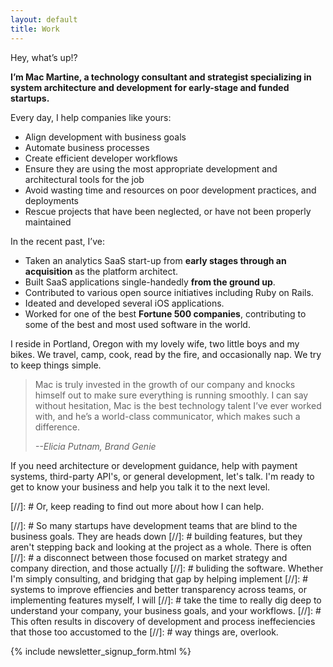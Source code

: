 ```yaml
---
layout: default
title: Work
---
```


Hey, what’s up!?

**I’m Mac Martine, a technology consultant and strategist specializing in system architecture and development for early-stage and funded startups.**

Every day, I help companies like yours:

* Align development with business goals
* Automate business processes
* Create efficient developer workflows
* Ensure they are using the most appropriate development and architectural tools for the job
* Avoid wasting time and resources on poor development practices, and deployments
* Rescue projects that have been neglected, or have not been properly maintained

In the recent past, I’ve:

* Taken an analytics SaaS start-up from **early stages through an acquisition** as the platform architect.
* Built SaaS applications single-handedly **from the ground up**.
* Contributed to various open source initiatives including Ruby on Rails.
* Ideated and developed several iOS applications.
* Worked for one of the best **Fortune 500 companies**, contributing to some of the best and most used software in the world.

I reside in Portland, Oregon with my lovely wife, two little boys and my bikes. We travel, camp, cook, read by the fire, and occasionally nap. We try to keep things simple.

> Mac is truly invested in the growth of our company and knocks himself out to make sure everything is running smoothly. I can say without hesitation, Mac is the best technology talent I’ve ever worked with, and he&#8217;s a world-class communicator, which makes such a difference.
>
> <cite> --Elicia Putnam, Brand Genie</cite>



If you need architecture or development guidance, help with payment systems, third-party API's, or general development, 
let's talk. I'm ready to get to know your business and help you talk it to the next level.

[//]: # Or, keep reading to find out more about how I can help.

[//]: # So many startups have development teams that are blind to the business goals. They are heads down 
[//]: # building features, but they aren't stepping back and looking at the project as a whole.  There is often
[//]: # a disconnect between those focused on market strategy and company direction, and those actually 
[//]: # buliding the software. Whether I'm simply consulting, and bridging that gap by helping implement 
[//]: # systems to improve effiencies and better transparency across teams, or implementing features myself, I will
[//]: # take the time to really dig deep to understand your company, your business goals, and your workflows. 
[//]: # This often results in discovery of development and process ineffeciencies that those too accustomed to the
[//]: # way things are, overlook.

{% include newsletter_signup_form.html %}

